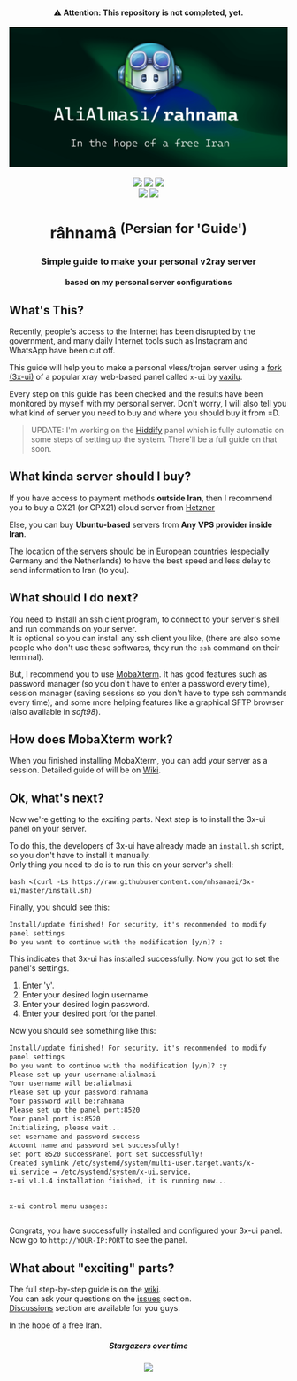<h4 align="center">⚠️ Attention: This repository is not completed, yet.</h4>

<div align="center">
<a><img src="./other_files/rahnama.png"></a><br><br>
<a href="https://github.com/AliAlmasi/rahnama"><img src="https://komarev.com/ghpvc/?username=alialmasi-rahnama&color=2c7862&style=flat-square&label=Visits"></a>
<a href="https://github.com/AliAlmasi/rahnama/stargazers"><img src="https://img.shields.io/github/stars/alialmasi/rahnama.svg?style=flat-square&label=Stars&maxAge=2592000&color=1b727d"></a>
<a href="https://github.com/AliAlmasi/rahnama/blob/main/LICENSE"><img src="https://img.shields.io/github/license/alialmasi/rahnama.svg?style=flat-square&label=License&maxAge=2592000&color=155b64"></a>
<br>
<a href="https://github.com/AliAlmasi/rahnama/issues"><img src="https://img.shields.io/badge/Ask%20quesions%20in-Issues-146264.svg?style=flat-square"></a>
<a href="https://github.com/AliAlmasi/rahnama/graphs/commit-activity"><img src="https://img.shields.io/badge/Maintained%3F-yes-009458.svg?style=flat-square"></a>
<h1>râhnamâ <sup>(Persian for 'Guide')</sup></h1>
<h3>Simple guide to make your personal v2ray server</h3>
<h4>based on my personal server configurations</h4>
</div>
<h2>What's This?</h2>
<p>Recently, people's access to the Internet has been disrupted by the government, and many daily Internet tools such as Instagram and WhatsApp have been cut off.</p>
<p>This guide will help you to make a personal vless/trojan server using a <a href="https://github.com/MHSanaei/3x-ui/">fork (3x-ui)</a> of a popular xray web-based panel called <code>x-ui</code> by <a href="https://github.com/vaxilu/x-ui">vaxilu</a>.</p>
<p>Every step on this guide has been checked and the results have been monitored by myself with my personal server. Don't worry, I will also tell you what kind of server you need to buy and where you should buy it from =D.</p>
<blockquote>UPDATE: I'm working on the <a href="https://github.com/hiddify/hiddify-config">Hiddify</a> panel which is fully automatic on some steps of setting up the system. There'll be a full guide on that soon.</blockquote>
<h2>What kinda server should I buy?</h2>
<p>If you have access to payment methods <b>outside Iran</b>, then I recommend you to buy a CX21 (or CPX21) cloud server from <a href="https://www.hetzner.com/cloud#:~:text=5.18%20/%20mo-,CX21,-vCPU">Hetzner</a></p>
<p>Else, you can buy <b>Ubuntu-based</b> servers from <b>Any VPS provider inside Iran</b>.</p>
<p>The location of the servers should be in European countries (especially Germany and the Netherlands) to have the best speed and less delay to send information to Iran (to you).</p>
<h2>What should I do next?</h2>
<p>You need to Install an ssh client program, to connect to your server's shell and run commands on your server.<br>It is optional so you can install any ssh client you like, (there are also some people who don't use these softwares, they run the <code>ssh</code> command on their terminal).</p>
<p>But, I recommend you to use <a href="https://mobaxterm.mobatek.net/">MobaXterm</a>. It has good features such as password manager (so you don't have to enter a password every time), session manager (saving sessions so you don't have to type ssh commands every time), and some more helping features like a graphical SFTP browser (also available in <em>soft98</em>).</p>
<h2>How does MobaXterm work?</h2>
<p>When you finished installing MobaXterm, you can add your server as a session. Detailed guide of will be on <a href="https://github.com/AliAlmasi/rahnama/wiki/MobaXterm">Wiki</a>.</p>
<h2>Ok, what's next?</h2>
<p>Now we're getting to the exciting parts. Next step is to install the 3x-ui panel on your server.</p>
<p>To do this, the developers of 3x-ui have already made an <code>install.sh</code> script, so you don't have to install it manually.<br>Only thing you need to do is to run this on your server's shell:</p><pre><code>bash <(curl -Ls https://raw.githubusercontent.com/mhsanaei/3x-ui/master/install.sh)</code></pre>
<p>Finally, you should see this:</p>
<pre><code>Install/update finished! For security, it's recommended to modify panel settings
Do you want to continue with the modification [y/n]? :</code></pre>
<p>This indicates that 3x-ui has installed successfully. Now you got to set the panel's settings.</p>
<ol>
<li>Enter 'y'.</li>
<li>Enter your desired login username.</li>
<li>Enter your desired login password.</li>
<li>Enter your desired port for the panel.</li>
</ol>
<p>Now you should see something like this:</p>
<pre><code>Install/update finished! For security, it's recommended to modify panel settings
Do you want to continue with the modification [y/n]? :y
Please set up your username:alialmasi
Your username will be:alialmasi
Please set up your password:rahnama
Your password will be:rahnama
Please set up the panel port:8520
Your panel port is:8520
Initializing, please wait...
set username and password success
Account name and password set successfully!
set port 8520 successPanel port set successfully!
Created symlink /etc/systemd/system/multi-user.target.wants/x-ui.service → /etc/systemd/system/x-ui.service.
x-ui v1.1.4 installation finished, it is running now...

x-ui control menu usages:</code></pre>
<p>Congrats, you have successfully installed and configured your 3x-ui panel.<br>Now go to <code>http://YOUR-IP:PORT</code> to see the panel.</p>
<h2>What about "exciting" parts?</h2>
<p>The full step-by-step guide is on the <a href="https://github.com/AliAlmasi/rahnama/wiki/">wiki</a>.<br>
You can ask your questions on the <a href="https://github.com/AliAlmasi/rahnama/issues">issues</a> section.<br><a href="https://github.com/AliAlmasi/rahnama/discussions">Discussions</a> section are available for you guys.</p>
<p>In the hope of a free Iran.</p>
<div align="center">
<h5>Stargazers over time</h5>
<a href="https://github.com/AliAlmasi/rahnama"><img src="https://starchart.cc/AliAlmasi/rahnama.svg"></a></div>
